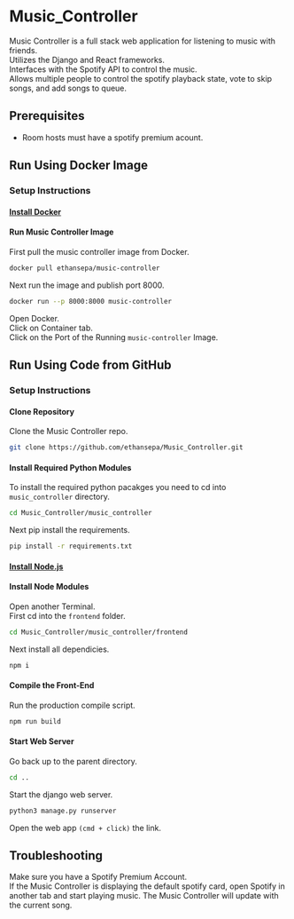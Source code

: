 # Music_Controller
Music Controller is a full stack web application for listening to music with friends. <br>
Utilizes the Django and React frameworks. <br>
Interfaces with the Spotify API to control the music. <br>
Allows multiple people to control the spotify playback state, vote to skip songs, and add songs to queue.

## Prerequisites
- Room hosts must have a spotify premium acount.

## Run Using Docker Image

### Setup Instructions

#### [Install Docker](https://docs.docker.com/engine/install/)

#### Run Music Controller Image

First pull the music controller image from Docker.
```bash
docker pull ethansepa/music-controller 
```

Next run the image and publish port 8000.
```bash
docker run --p 8000:8000 music-controller 
```

Open Docker. <br>
Click on Container tab. <br>
Click on the Port of the Running ```music-controller``` Image.

## Run Using Code from GitHub

### Setup Instructions

#### Clone Repository
Clone the Music Controller repo.
```bash
git clone https://github.com/ethansepa/Music_Controller.git
```

#### Install Required Python Modules

To install the required python pacakges you need to cd into ```music_controller``` directory.
```bash 
cd Music_Controller/music_controller
```
Next pip install the requirements.
```bash
pip install -r requirements.txt
```

#### [Install Node.js](https://nodejs.org/en/)

#### Install Node Modules

Open another Terminal. <br>
First cd into the ```frontend``` folder.
```bash
cd Music_Controller/music_controller/frontend
```
Next install all dependicies.
```bash
npm i
```

#### Compile the Front-End

Run the production compile script.
```bash
npm run build
```

#### Start Web Server

Go back up to the parent directory.
```bash
cd ..
```
Start the django web server.
```bash
python3 manage.py runserver
```
Open the web app ```(cmd + click)``` the link.

## Troubleshooting
Make sure you have a Spotify Premium Account. <br>
If the Music Controller is displaying the default spotify card, open Spotify in another tab and start playing music. The Music Controller will update with the current song.